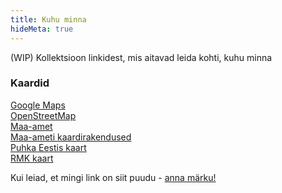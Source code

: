 ```yaml
---
title: Kuhu minna
hideMeta: true
---
```

(WIP) Kollektsioon linkidest, mis aitavad leida kohti, kuhu minna

### Kaardid

[Google Maps](https://www.google.com/maps)  
[OpenStreetMap](https://www.openstreetmap.org/#map=8/58.613/25.024)  
[Maa-amet](https://xgis.maaamet.ee/xgis2/page/app/maainfo)\
[Maa-ameti kaardirakendused](https://geoportaal.maaamet.ee/est/kaardirakendused-p2.html)  
[Puhka Eestis kaart](https://www.puhkaeestis.ee/et/eesti-kaart?utm_medium=map_est)  
[RMK kaart](https://rmk-loodusegakoos-veebikaart.rmk.ee/)



Kui leiad, et mingi link on siit puudu - [anna märku!](https://forms.gle/VGTAtsVeRw7utjRD9)